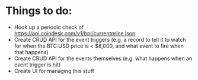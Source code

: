 # Things to do:
* Hook up a periodic check of https://api.coindesk.com/v1/bpi/currentprice.json 
* Create CRUD API for the event triggers (e.g. a record to tell it to watch for when the BTC:USD price is < $8,000, and what event to fire when that happens)
* Create CRUD API for the events themselves (e.g. what happens when an event trigger is hit)
* Create UI for managing this stuff
